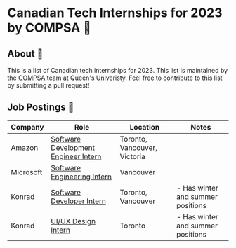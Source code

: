 # Canadian Tech Internships for 2023 by COMPSA 👑

## About 🧠

This is a list of Canadian tech internships for 2023. This list is maintained by the [COMPSA](https://compsa.ca) team at Queen's Univeristy. Feel free to contribute to this list by submitting a pull request!

## Job Postings 💼

| Company   | Role                                                                                                                                                             | Location                     | Notes                             |
| --------- | ---------------------------------------------------------------------------------------------------------------------------------------------------------------- | ---------------------------- | --------------------------------- |
| Amazon    | [Software Development Engineer Intern](https://www.amazon.jobs/zh/jobs/2114265/software-development-engineer-intern-2023-canada)                                 | Toronto, Vancouver, Victoria |                                   |
| Microsoft | [Software Engineering Intern](https://careers.microsoft.com/students/us/en/job/1368428/Software-Engineering-Intern-Opportunities-for-University-Students-Canada) | Vancouver                    |                                   |
| Konrad    | [Software Developer Intern](https://www.konrad.com/careers/internships)                                                                                          | Toronto, Vancouver           | - Has winter and summer positions |
| Konrad    | [UI/UX Design Intern](https://www.konrad.com/careers/job/ui-ux-design-intern-may-2023-4-months_5267943003)                                                       | Toronto                      | - Has winter and summer positions |
